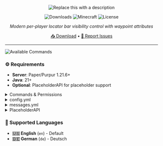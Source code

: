 <div align="center">

![Replace this with a description](https://cdn.modrinth.com/data/cached_images/f8edf11b407957a9a6459dd9adfedfca2cb98804.png)

![Downloads](https://img.shields.io/modrinth/dt/Egw2R8Fj?logo=modrinth&label=Downloads&color=38B541&style=for-the-badge)
![Minecraft](https://img.shields.io/badge/Minecraft-1.21.6-blue?style=for-the-badge)
![License](https://img.shields.io/badge/License-GPL-purple?style=for-the-badge)

*Modern per-player locator bar visibility control with waypoint attributes*

[📥 Download](https://modrinth.com/plugin/locator-bar/versions) • [🐛 Report Issues](https://github.com/blaxkkkk/LocatorBar/issues)

</div>

---

![Available Commands](https://cdn.modrinth.com/data/cached_images/80c475dfa6517a6f65ac1f1f431b5162b55adb1e.png)



### ⚙️ Requirements

- **Server**: Paper/Purpur 1.21.6+
- **Java**: 21+
- **Optional**: PlaceholderAPI for placeholder support

<details>
<summary>Commands & Permissions</summary>

**Commands**

| Command | Description | Permission |
|---------|-------------|------------|
| `/locatorbar toggle` | Toggle your visibility settings | `locatorbar.use` |
| `/locatorbar receive` | Toggle receiving others (separate mode) | `locatorbar.use` |
| `/locatorbar status` | Check your current settings | `locatorbar.use` |
| `/locatorbar help` | Show help message | `locatorbar.use` |
| `/locatorbar player <name> [toggle\|status]` | Manage other players | `locatorbar.admin` |
| `/locatorbar reload` | Reload configuration | `locatorbar.admin` |

**Aliases**: `/lb`, `/locator`

**Permissions**

| Permission | Description | Default |
|------------|-------------|---------|
| `locatorbar.use` | Access basic commands | `true` |
| `locatorbar.admin` | Admin commands and player management | `op` |
| `locatorbar.cooldown.bypass` | Bypass all cooldowns | `false` |
| `locatorbar.cooldown.X` | X second cooldown (0-300) | `false` |

**Examples**: `locatorbar.cooldown.5`, `locatorbar.cooldown.60`, `locatorbar.cooldown.120`

</details>


<details>
<summary>config.yml</summary>

```yaml
# LocatorBar by Blaxk_
# https://modrinth.com/plugin/locator-bar

# Language settings (en, de)
language: "en"

# Show welcome message to new players on first join
show-first-join-message: false

# Control mode for locator bar settings
# 'combined' - /lb toggle controls both visibility and receiving together
# 'separate' - /lb toggle for visibility, /lb receive for receiving separately
control-mode: "combined"

# Cooldown settings
default-cooldown: 5  # Default cooldown in seconds
# Permission-based cooldowns:
# locatorbar.cooldown.bypass - No cooldown
# locatorbar.cooldown.X - X second cooldown (where X is any number 0-300)
# Examples: locatorbar.cooldown.0, locatorbar.cooldown.34, locatorbar.cooldown.120, etc.

# Sound settings
sounds:
  enabled: false  # Enable/disable all sound effects
  volume: 1.0    # Sound volume (0.0 to 1.0)
  pitch: 1.0     # Sound pitch (0.5 to 2.0)
  enable: "entity.player.levelup"     # Sound when enabling visibility
  disable: "block.note_block.bass"    # Sound when disabling visibility

# World-specific settings
world-settings:
# Example world configurations:
# world_nether:
#   force-visible: true
# minigame_world:
#   force-visible: true
# lobby:
#   force-visible: true

# Attribute ranges - always applied
# Standard Minecraft default is 60000000
default-transmit-range: 60000000.0
default-receive-range: 60000000.0

# When a player toggles visibility off, should their receive range also be set to 0?
# Only applies when control-mode is 'combined'
# true = player cannot see others when hidden (more immersive)
# false = player can still see others even when hidden (more flexible)
disable-receive-when-hidden: false

# Plugin settings
save-interval: 300  # Auto-save player data every 5 minutes (in seconds)

# Debug mode
debug: false




# Do not change this
config-version: 1
```

</details>


<details>
<summary>messages.yml</summary>

```yaml
# LocatorBar Messages

# English Messages
en:
  prefix: "<gradient:#667eea:#764ba2>ʟᴏᴄᴀᴛᴏʀʙᴀʀ</gradient> <dark_gray>»</dark_gray> "

  # Update messages
  update-available: "<prefix><#fbbf24>⚔ Update available! <#94a3b8>Current: <#ff8787>{current} <#94a3b8>Latest: <#51cf66>{latest}"
  update-hide-button: "  <#a78bfa>[<click:run_command:/locatorbar hideupdate><#51cf66><bold>✔ Hide for 24h</bold></click>] <#94a3b8>Download: <click:open_url:{download_url}><#a5f3fc>{download_url}</click>"
  update-hidden: "<prefix><#51cf66>Update notifications hidden for 24 hours! ⌛"

  # First join messages
  first-join-welcome: "<prefix><#51cf66>Welcome! <#a5f3fc>✔ <white>You can control your locator bar visibility!"
  first-join-info: "<prefix><#fbbf24>Use <#a78bfa>/locatorbar help <#fbbf24>to see all available commands. <#94a3b8>Have fun!"

  # Command messages
  only-players: "<prefix><#ff6b6b>Only players can use this command!"
  no-permission: "<prefix><#ff6b6b>You don't have permission to use this command!"
  config-reloaded: "<prefix><#51cf66>Configuration reloaded successfully!"
  command-not-available: "<prefix><#ff6b6b>This command is not available in the current control mode!"
  player-not-found: "<prefix><#ff6b6b>Player not found or not online!"

  # World-specific messages
  world-force-visible: "<prefix><#ff8787>You cannot change visibility in this world! <#a78bfa>⚔ Force visibility is enabled."
  admin-world-force-visible: "<prefix><#ff8787>Cannot change visibility for <#fbbf24>{player}<#ff8787>! ⚔ Force visibility is enabled in their world."

  # Cooldown messages
  cooldown-active: "<prefix><#ff8787>Please wait <#fbbf24>{time} seconds <#ff8787>before using this command again! ⌛"

  # Toggle messages - Combined mode
  visibility-enabled-combined: "<prefix><#51cf66>Locator bar <bold>enabled</bold>! You are visible and can see others! <#a5f3fc>✔"
  visibility-disabled-combined: "<prefix><#ff8787>Locator bar <bold>disabled</bold>! You are hidden and cannot see others! <#fbbf24>❌"

  # Toggle messages - Separate mode
  visibility-enabled: "<prefix><#51cf66>You are now <bold>visible</bold> on other players' locator bars! <#a5f3fc>✔"
  visibility-disabled: "<prefix><#ff8787>You are now <bold>hidden</bold> from other players' locator bars! <#fbbf24>❌"
  receiving-enabled: "<prefix><#51cf66>You can now <bold>see</bold> other players on your locator bar! <#a5f3fc>☀"
  receiving-disabled: "<prefix><#ff8787>You can no longer <bold>see</bold> other players on your locator bar! <#94a3b8>☁"

  # Admin messages
  admin-usage: "<prefix><#a78bfa>Usage: /locatorbar player <name> [toggle|status]"
  admin-visibility-enabled: "<prefix><#51cf66>Enabled locator bar for <#a5f3fc>{player}<#51cf66>! ✔"
  admin-visibility-disabled: "<prefix><#ff8787>Disabled locator bar for <#fbbf24>{player}<#ff8787>! ❌"
  admin-status-header: "<prefix><#e879f9>Locator bar settings for <#a5f3fc>{player}<#e879f9>:"
  admin-status-visible: "  <#51cf66>★ Visibility: <bold>ᴇɴᴀʙʟᴇᴅ</bold> <gray>(others can see them)"
  admin-status-hidden: "  <#ff8787>☠ Visibility: <bold>ᴅɪsᴀʙʟᴇᴅ</bold> <gray>(others cannot see them)"
  admin-status-receiving: "  <#51cf66>☀ Receiving: <bold>ᴇɴᴀʙʟᴇᴅ</bold> <gray>(they can see others)"
  admin-status-not-receiving: "  <#ff8787>☁ Receiving: <bold>ᴅɪsᴀʙʟᴇᴅ</bold> <gray>(they cannot see others)"
  admin-status-world-force: "  <#a78bfa>⚔ World: <bold>ғᴏʀᴄᴇ ᴠɪsɪʙʟᴇ</bold> <gray>(world setting override)"

  # Status messages
  status-header: "<prefix><#e879f9>Your current locator bar settings:"
  status-visible: "  <#51cf66>★ Visibility: <bold>ᴇɴᴀʙʟᴇᴅ</bold> <gray>(others can see you)"
  status-hidden: "  <#ff8787>☠ Visibility: <bold>ᴅɪsᴀʙʟᴇᴅ</bold> <gray>(others cannot see you)"
  status-receiving: "  <#51cf66>☀ Receiving: <bold>ᴇɴᴀʙʟᴇᴅ</bold> <gray>(you can see others)"
  status-not-receiving: "  <#ff8787>☁ Receiving: <bold>ᴅɪsᴀʙʟᴇᴅ</bold> <gray>(you cannot see others)"
  status-combined: "  <#a78bfa>→ Mode: <bold>ᴄᴏᴍʙɪɴᴇᴅ</bold> <gray>(toggle controls both settings)"
  status-world-force: "  <#a78bfa>⚔ World: <bold>ғᴏʀᴄᴇ ᴠɪsɪʙʟᴇ</bold> <gray>(forced visible in this world)"

  # Help messages - Combined mode
  help-header-combined: "<prefix><#a78bfa>Available commands:"
  help-toggle-combined: "  <#fbbf24>/locatorbar toggle <gray>- Toggle locator bar visibility (both ways)"
  help-status-combined: "  <#fbbf24>/locatorbar status <gray>- Check your current settings"
  help-help-combined: "  <#fbbf24>/locatorbar help <gray>- Show this help message"
  help-player-combined: "  <#f87171>/locatorbar player <name> [toggle|status] <gray>- Manage other players <italic>(admin)"
  help-reload-combined: "  <#f87171>/locatorbar reload <gray>- Reload configuration <italic>(admin)"

  # Help messages - Separate mode
  help-header: "<prefix><#a78bfa>Available commands:"
  help-toggle: "  <#fbbf24>/locatorbar toggle <gray>- Toggle your visibility to others"
  help-receive: "  <#fbbf24>/locatorbar receive <gray>- Toggle seeing others on your bar"
  help-status: "  <#fbbf24>/locatorbar status <gray>- Check your current settings"
  help-help: "  <#fbbf24>/locatorbar help <gray>- Show this help message"
  help-player: "  <#f87171>/locatorbar player <name> [toggle|status] <gray>- Manage other players <italic>(admin)"
  help-reload: "  <#f87171>/locatorbar reload <gray>- Reload configuration <italic>(admin)"

# German Messages
de:
  prefix: "<gradient:#667eea:#764ba2>ʟᴏᴄᴀᴛᴏʀʙᴀʀ</gradient> <dark_gray>»</dark_gray> "

  # Update messages
  update-available: "<prefix><#fbbf24>⚔ Update verfügbar! <#94a3b8>Aktuell: <#ff8787>{current} <#94a3b8>Neueste: <#51cf66>{latest}"
  update-hide-button: "  <#a78bfa>[<click:run_command:/locatorbar hideupdate><#51cf66><bold>✔ Für 24h ausblenden</bold></click>] <#94a3b8>Download: <click:open_url:{download_url}><#a5f3fc>{download_url}</click>"
  update-hidden: "<prefix><#51cf66>Update-Benachrichtigungen für 24 Stunden ausgeblendet! ⌛"

  # First join messages
  first-join-welcome: "<prefix><#51cf66>Willkommen auf dem Server! <#a5f3fc>✔ <white>Du kannst nun die Sichtbarkeit deiner Locator Bar togglen."
  first-join-info: "<prefix><#fbbf24>Nutze <#a78bfa>/locatorbar help<#fbbf24>, um alle verfügbaren Befehle zu entdecken. <#94a3b8>Viel Spaß beim Spielen!"

  # Command messages
  only-players: "<prefix><#ff6b6b>Nur Spieler können diesen Befehl verwenden!"
  no-permission: "<prefix><#ff6b6b>Du hast keine Berechtigung für diesen Befehl!"
  config-reloaded: "<prefix><#51cf66>Konfiguration erfolgreich neu geladen!"
  command-not-available: "<prefix><#ff6b6b>Dieser Befehl ist im aktuellen Kontrollmodus nicht verfügbar!"
  player-not-found: "<prefix><#ff6b6b>Spieler nicht gefunden oder nicht online!"

  # World-specific messages
  world-force-visible: "<prefix><#ff8787>Du kannst die Sichtbarkeit in dieser Welt nicht ändern! <#a78bfa>⚔ Zwangssichtbarkeit ist aktiviert."
  admin-world-force-visible: "<prefix><#ff8787>Kann Sichtbarkeit für <#fbbf24>{player}<#ff8787> nicht ändern! ⚔ Zwangssichtbarkeit ist in ihrer Welt aktiviert."

  # Cooldown messages
  cooldown-active: "<prefix><#ff8787>Bitte warte <#fbbf24>{time} Sekunden <#ff8787>bevor du diesen Befehl erneut verwendest! ⌛"

  # Toggle messages - Combined mode
  visibility-enabled-combined: "<prefix><#51cf66>Locator Bar <bold>aktiviert</bold>! Du bist sichtbar und kannst andere sehen! <#a5f3fc>✔"
  visibility-disabled-combined: "<prefix><#ff8787>Locator Bar <bold>deaktiviert</bold>! Du bist versteckt und kannst andere nicht sehen! <#fbbf24>❌"

  # Toggle messages - Separate mode
  visibility-enabled: "<prefix><#51cf66>Du bist jetzt <bold>sichtbar</bold> auf anderen Locator Bar! <#a5f3fc>✔"
  visibility-disabled: "<prefix><#ff8787>Du bist jetzt <bold>versteckt</bold> vor anderen Locator Bar! <#fbbf24>❌"
  receiving-enabled: "<prefix><#51cf66>Du kannst jetzt andere Spieler auf deiner Locator Bar <bold>sehen</bold>! <#a5f3fc>☀"
  receiving-disabled: "<prefix><#ff8787>Du kannst keine anderen Spieler mehr auf deiner Locator Bar <bold>sehen</bold>! <#94a3b8>☁"

  # Admin messages
  admin-usage: "<prefix><#a78bfa>Verwendung: /locatorbar player <name> [toggle|status]"
  admin-visibility-enabled: "<prefix><#51cf66>Locator Bar für <#a5f3fc>{player}<#51cf66> aktiviert! ✔"
  admin-visibility-disabled: "<prefix><#ff8787>Locator Bar für <#fbbf24>{player}<#ff8787> deaktiviert! ❌"
  admin-status-header: "<prefix><#e879f9>Locator Bar Einstellungen für <#a5f3fc>{player}<#e879f9>:"
  admin-status-visible: "  <#51cf66>★ Sichtbarkeit: <bold>ᴀᴋᴛɪᴠ</bold> <gray>(andere können ihn sehen)"
  admin-status-hidden: "  <#ff8787>☠ Sichtbarkeit: <bold>ɪɴᴀᴋᴛɪᴠ</bold> <gray>(andere können ihn nicht sehen)"
  admin-status-receiving: "  <#51cf66>☀ Empfangen: <bold>ᴀᴋᴛɪᴠ</bold> <gray>(er kann andere sehen)"
  admin-status-not-receiving: "  <#ff8787>☁ Empfangen: <bold>ɪɴᴀᴋᴛɪᴠ</bold> <gray>(er kann andere nicht sehen)"
  admin-status-world-force: "  <#a78bfa>⚔ Welt: <bold>ᴢᴡᴀɴɢssɪᴄʜᴛʙᴀʀ</bold> <gray>(Welteinstellung überschreibt)"

  # Status messages
  status-header: "<prefix><#e879f9>Deine aktuellen Locator Bar Einstellungen:"
  status-visible: "  <#51cf66>★ Sichtbarkeit: <bold>ᴀᴋᴛɪᴠ</bold> <gray>(andere können dich sehen)"
  status-hidden: "  <#ff8787>☠ Sichtbarkeit: <bold>ɪɴᴀᴋᴛɪᴠ</bold> <gray>(andere können dich nicht sehen)"
  status-receiving: "  <#51cf66>☀ Empfangen: <bold>ᴀᴋᴛɪᴠ</bold> <gray>(du kannst andere sehen)"
  status-not-receiving: "  <#ff8787>☁ Empfangen: <bold>ɪɴᴀᴋᴛɪᴠ</bold> <gray>(du kannst andere nicht sehen)"
  status-combined: "  <#a78bfa>→ Modus: <bold>ᴋᴏᴍʙɪɴɪᴇʀᴛ</bold> <gray>(Toggle kontrolliert beide Einstellungen)"
  status-world-force: "  <#a78bfa>⚔ Welt: <bold>ᴢᴡᴀɴɢssɪᴄʜᴛʙᴀʀ</bold> <gray>(zwangsweise sichtbar in dieser Welt)"

  # Help messages - Combined mode
  help-header-combined: "<prefix><#a78bfa>Verfügbare Befehle:"
  help-toggle-combined: "  <#fbbf24>/locatorbar toggle <gray>- Locator Bar Sichtbarkeit umschalten (beide Richtungen)"
  help-status-combined: "  <#fbbf24>/locatorbar status <gray>- Deine aktuellen Einstellungen überprüfen"
  help-help-combined: "  <#fbbf24>/locatorbar help <gray>- Diese Hilfe-Nachricht anzeigen"
  help-player-combined: "  <#f87171>/locatorbar player <name> [toggle|status] <gray>- Andere Spieler verwalten <italic>(Admin)"
  help-reload-combined: "  <#f87171>/locatorbar reload <gray>- Konfiguration neu laden <italic>(Admin)"

  # Help messages - Separate mode
  help-header: "<prefix><#a78bfa>Verfügbare Befehle:"
  help-toggle: "  <#fbbf24>/locatorbar toggle <gray>- Deine Sichtbarkeit für andere umschalten"
  help-receive: "  <#fbbf24>/locatorbar receive <gray>- Das Sehen anderer auf deinem Balken umschalten"
  help-status: "  <#fbbf24>/locatorbar status <gray>- Deine aktuellen Einstellungen überprüfen"
  help-help: "  <#fbbf24>/locatorbar help <gray>- Diese Hilfe-Nachricht anzeigen"
  help-player: "  <#f87171>/locatorbar player <name> [toggle|status] <gray>- Andere Spieler verwalten <italic>(Admin)"
  help-reload: "  <#f87171>/locatorbar reload <gray>- Konfiguration neu laden <italic>(Admin)"




# Do not change this
messageconfig-version: 1
```

</details>

<details>
<summary>PlaceholderAPI</summary>

### Available Placeholders

| Placeholder | Returns | Example |
|-------------|---------|---------|
| `%locatorbar_visible%` | `true`/`false` | `true` |
| `%locatorbar_receiving%` | `true`/`false` | `false` |
| `%locatorbar_status%` | Detailed status | `visible_receiving` |

</details>



### 📝 Supported Languages

- **🇺🇸 English** (`en`) - Default
- **🇩🇪 German** (`de`) - Deutsch
